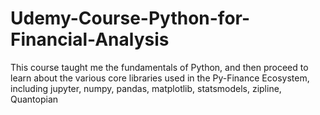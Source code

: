# Udemy-Course-Python-for-Financial-Analysis
This course taught me the fundamentals of Python, and then proceed to learn about the various core libraries used in the Py-Finance Ecosystem, including jupyter, numpy, pandas, matplotlib, statsmodels, zipline, Quantopian
